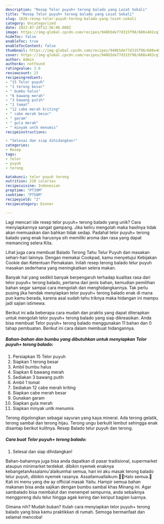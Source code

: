 ```yaml
---
description: "Resep Telor puyuh+ terong balado yang Lezat Sekali"
title: "Resep Telor puyuh+ terong balado yang Lezat Sekali"
slug: 1628-resep-telor-puyuh-terong-balado-yang-lezat-sekali
category: Uncategorized
date: 2022-07-28T12:56:06.608Z
image: https://img-global.cpcdn.com/recipes/948b5de77d315f98/680x482cq70/telor-puyuh-terong-balado-foto-resep-utama.jpg
hideToc: false
enableToc: true
enableTocContent: false
thumbnail: https://img-global.cpcdn.com/recipes/948b5de77d315f98/680x482cq70/telor-puyuh-terong-balado-foto-resep-utama.jpg
cover: https://img-global.cpcdn.com/recipes/948b5de77d315f98/680x482cq70/telor-puyuh-terong-balado-foto-resep-utama.jpg
author: Admin
authorAv: notfound
ratingvalue: 3.6
reviewcount: 23
recipeingredient:
- "15 Telor puyuh"
- "1 terong besar"
- " bumbu halus"
- "6 bawang merah"
- "3 bawang putih"
- "1 tomat"
- "12 cabe merah kriting"
- " cabe merah besar"
- " garam"
- " gula merah"
- " minyak untk menumis"
recipeinstructions:

- "Selesai dan siap dihidangkan!"
categories:
- Resep
tags:
- telor
- puyuh
- terong

katakunci: telor puyuh terong 
nutrition: 220 calories
recipecuisine: Indonesian
preptime: "PT39M"
cooktime: "PT58M"
recipeyield: "2"
recipecategory: Dinner

---
```





Lagi mencari ide resep telor puyuh+ terong balado yang unik? Cara menyiapkannya sangat gampang. Jika keliru mengolah maka hasilnya tidak akan memuaskan dan bahkan tidak sedap. Padahal telor puyuh+ terong balado yang enak harusnya sih memiliki aroma dan rasa yang dapat memancing selera Kita.





Lihat juga cara membuat Balado Terong Tahu Telur Puyuh dan masakan sehari-hari lainnya. Dengan memakai Cookpad, kamu menyetujui Kebijakan Cookie dan Ketentuan Pemakaian. Inilah resep terong balado telur puyuh masakan sederhana yang meningkatkan selera makan.

Banyak hal yang sedikit banyak berpengaruh terhadap kualitas rasa dari telor puyuh+ terong balado, pertama dari jenis bahan, kemudian pemilihan bahan segar sampai cara mengolah dan menghidangkannya. Tak perlu pusing jika hendak menyiapkan telor puyuh+ terong balado enak di mana pun kamu berada, karena asal sudah tahu triknya maka hidangan ini mampu jadi sajian istimewa.






Berikut ini ada beberapa cara mudah dan praktis yang dapat diterapkan untuk mengolah telor puyuh+ terong balado yang siap dikreasikan. Anda bisa membuat Telor puyuh+ terong balado menggunakan 11 bahan dan 0 tahap pembuatan. Berikut ini cara dalam membuat hidangannya.

<!--inarticleads1-->

##### Bahan-bahan dan bumbu yang dibutuhkan untuk menyiapkan Telor puyuh+ terong balado:

1. Persiapkan 15 Telor puyuh
1. Siapkan 1 terong besar
1. Ambil  bumbu halus
1. Siapkan 6 bawang merah
1. Sediakan 3 bawang putih
1. Ambil 1 tomat
1. Sediakan 12 cabe merah kriting
1. Siapkan  cabe merah besar
1. Gunakan  garam
1. Siapkan  gula merah
1. Siapkan  minyak untk menumis


Terong digolongkan sebagai sayuran yang kaya mineral. Ada terong gelatik, terong sambal dan terong hijau. Terong ungu berkulit lembut sehingga enak disantap berikut kulitnya. Resep Balado telur puyuh dan terong. 

<!--inarticleads2-->

##### Cara buat Telor puyuh+ terong balado:


1. Selesai dan siap dihidangkan!

Bahan-bahannya juga bisa anda dapatkan di pasar tradisional, supermarket ataupun minimarket terdekat. dibikin nyemek enaknya kebangetanAssalamu&#39;alaikumhai semua, hari ini aku masak terong balado telur puyuh, dibikin nyemek rasanya. Assallamuallaikum.🙏🏻Halo semua.🤗Kali ini menu yang dw ay official masak Yaitu. Hampir semua bahan makanan bisa anda sajikan dengan bumbu sambal khas Minang ini. Agar sambalado bisa membalut dan menempel sempurna, anda sebaiknya menggoreng dulu telur hingga agak kering dan keriput bagian luarnya. 

Gimana nih? Mudah bukan? Itulah cara menyiapkan telor puyuh+ terong balado yang bisa kamu praktikkan di rumah. Semoga bermanfaat dan selamat mencoba!
